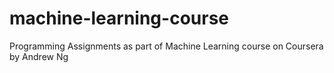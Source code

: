 # machine-learning-course
Programming Assignments as part of Machine Learning course on Coursera by Andrew Ng   
